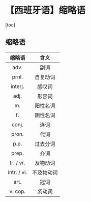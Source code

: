 # 【西班牙语】缩略语



[toc]



## 缩略语

|   缩略语    |    含义    |
| :---------: | :--------: |
|    adv.     |    副词    |
|    prnl.    |  自复动词  |
|   interj.   |   感叹词   |
|    adj.     |   形容词   |
|     m.      |  阳性名词  |
|     f.      |  阴性名词  |
|    conj.    |    连词    |
|    pron.    |    代词    |
|    p.p.     |  过去分词  |
|    prep.    |    介词    |
|  tr. / vr.  |  及物动词  |
| intr. / vi. | 不及物动词 |
|    art.     |    冠词    |
|   v. cop.   |   系动词   |

